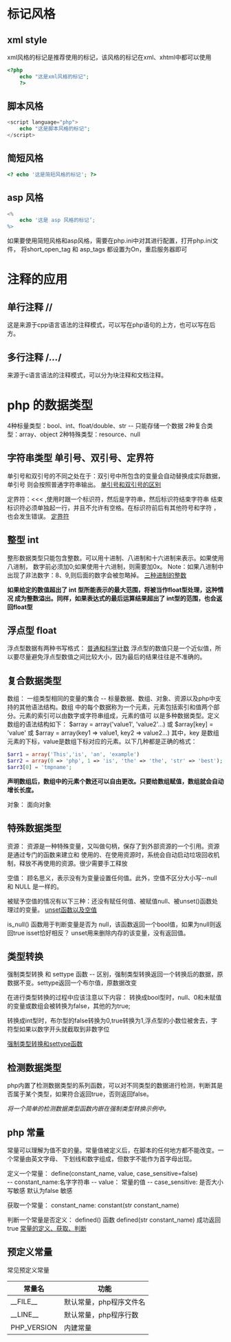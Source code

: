 # 标记风格
## xml style
xml风格的标记是推荐使用的标记，该风格的标记在xml、xhtml中都可以使用
```php
<?php
    echo "这是xml风格的标记";
    ?>
```

## 脚本风格
```php
<script language="php">
    echo "这是脚本风格的标记";
</script>
```

## 简短风格
```php
<? echo '这是简短风格的标记'; ?>
```

## asp 风格
```php
<%
    echo '这是 asp 风格的标记’;
%>
```
如果要使用简短风格和asp风格，需要在php.ini中对其进行配置，打开php.ini文件，
将short_open_tag 和 asp_tags 都设置为On，重启服务器即可

# 注释的应用
## 单行注释 //
这是来源于cpp语言语法的注释模式，可以写在php语句的上方，也可以写在后方。

## 多行注释 /*...*/
来源于c语言语法的注释模式，可以分为块注释和文档注释。

# php 的数据类型
4种标量类型：bool、int、float/double、str  -- 只能存储一个数据
2种复合类型：array、object 
2种特殊类型：resource、null

## 字符串类型  单引号、双引号、定界符
单引号和双引号的不同之处在于：双引号中所包含的变量会自动替换成实际数据，单引号
则会按照普通字符串输出。
[单引号和双引号的区别](./chapter_3/apostrophe_double.php)

定界符：<<< ,使用时跟一个标识符，然后是字符串，然后标识符结束字符串
结束标识符必须单独起一行，并且不允许有空格。在标识符前后有其他符号和字符
，也会发生错误。
[定界符](./chapter_3/Identifier.php)

## 整型 int
整形数据类型只能包含整数。可以用十进制、八进制和十六进制来表示。如果使用八进制，
数字前必须加0;如果使用十六进制，则需要加0x。
Note：如果八进制中出现了非法数字：8、9,则后面的数字会被忽略掉。
[三种进制的整数](./chapter_3/example_3.4.php)

**如果给定的数值超出了 int 型所能表示的最大范围，将被当作float型处理，这种情况
成为整数溢出。同样，如果表达式的最后运算结果超出了 int型的范围，也会返回float型**

## 浮点型 float
浮点型数据有两种书写格式：
[普通和科学计数](./chapter_3/example_3.5.php)
浮点型的数值只是一个近似值，所以要尽量避免浮点型数值之间比较大小，因为最后的结果往往是不准确的。

## 复合数据类型
数组： 一组类型相同的变量的集合 -- 标量数据、数组、对象、资源以及php中支持的其他语法结构。数组
中的每个数据称为一个元素，元素包括索引和值两个部分。元素的索引可以由数字或字符串组成，元素的值可
以是多种数据类型。定义数组的语法结构如下：
$array = array('value1', 'value2'...)
或
$array[key] = 'value'
或
$array = array(key1 => value1, key2 => value2...)
其中，key 是数组元素的下标，value是数组下标对应的元素。以下几种都是正确的格式：
```php
$arr1 = array('This','is', 'an', 'example')
$arr2 = array(0 => 'php', 1 => 'is', 'the' => 'the', 'str' => 'best');
$arr3[0] = 'tmpname';
```
**声明数组后，数组中的元素个数还可以自由更改。只要给数组赋值，数组就会自动增长长度。**
  
对象： 
面向对象

## 特殊数据类型
资源：
资源是一种特殊变量，又叫做句柄，保存了到外部资源的一个引用。资源是通过专门的函数来建立和
使用的、在使用资源时，系统会自动启动垃圾回收机制，释放不再使用的资源。很少需要手工释放

空值：
顾名思义，表示没有为变量设置任何值。此外，空值不区分大小写--null 和 NULL 是一样的。

被赋予空值的情况有以下三种：还没有赋任何值、被赋值null、被unset()函数处理过的变量。
[unset函数以及空值](./chapter_3/example_3.6.php)

is_null() 函数用于判断变量是否为 null，该函数返回一个bool值，如果为null则返回true
isset恰好相反？
unset用来删除内存的该变量，没有返回值。

## 类型转换
强制类型转换 和 settype 函数 -- 区别，强制类型转换返回一个转换后的数据，原数据不变。settype返回一个布尔值，原数据改变

在进行类型转换的过程中应该注意以下内容：
转换成bool型时，null、0和未赋值的变量或数组会被转换为false，其他的为true;

转换成int型时，布尔型的false转换为0,true转换为1,浮点型的小数位被舍去，字
符型如果以数字开头就截取到非数字位

[强制类型转换和settype函数](./chapter_3/exampel_3.7.php)

## 检测数据类型
php内置了检测数据类型的系列函数，可以对不同类型的数据进行检测，判断其是否属于某个类型，如果符合返回true，否则返回false。

*将一个简单的检测数据类型函数内嵌在强制类型转换示例中。*

## php 常量
常量可以理解为值不变的量。常量值被定义后，在脚本的任何地方都不能改变。一个常量由英文字母、
下划线和数字组成，但数字不能作为首字母出现。

定义一个常量：
define(constant_name, value, case_sensitive=false)  
-- constant_name:名字字符串
-- value： 常量的值
-- case_sensitive: 是否大小写敏感  默认为false  敏感

获取一个常量：
constant_name:
constant(str constant_name)

判断一个常量是否定义：
defined() 函数 defined(str constant_name)  成功返回true
[常量的定义、获取、判断](./chapter_3/example_3.9.php)

## 预定义常量
常见预定义常量

|常量名|功能|
|-|-|
|\_\_FILE__|默认常量，php程序文件名|
|\_\_LINE__|默认常量，php程序行数|
|PHP_VERSION|内建常量
